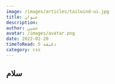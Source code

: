 ```yaml
---
image: /images/articles/tailwind-ui.jpg
title: عنوان
description:
author: حسین
avatar: /images/avatar.png
date: 2022-02-20
timeToRead: 5 دقیقه
category: css
---
```


## سلام

